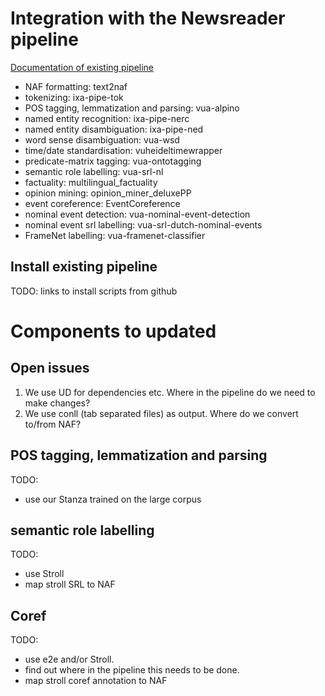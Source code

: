 # Integration with the Newsreader pipeline

[Documentation of existing pipeline](https://vu-rm-pip3.readthedocs.io/en/latest/)

* NAF formatting: text2naf
* tokenizing: ixa-pipe-tok
* POS tagging, lemmatization and parsing: vua-alpino
* named entity recognition: ixa-pipe-nerc
* named entity disambiguation: ixa-pipe-ned
* word sense disambiguation: vua-wsd
* time/date standardisation: vuheideltimewrapper
* predicate-matrix tagging: vua-ontotagging
* semantic role labelling: vua-srl-nl
* factuality: multilingual_factuality
* opinion mining: opinion_miner_deluxePP
* event coreference: EventCoreference
* nominal event detection: vua-nominal-event-detection
* nominal event srl labelling: vua-srl-dutch-nominal-events
* FrameNet labelling: vua-framenet-classifier

## Install existing pipeline

TODO: links to install scripts from github

# Components to updated

## Open issues

1. We use UD for dependencies etc. Where in the pipeline do we need to make changes?
2. We use conll (tab separated files) as output. Where do we convert to/from NAF?


## POS tagging, lemmatization and parsing

TODO:
* use our Stanza trained on the large corpus

## semantic role labelling

TODO: 
* use Stroll
* map stroll SRL to NAF

## Coref

TODO: 
* use e2e and/or Stroll.
* find out where in the pipeline this needs to be done.
* map stroll coref annotation to NAF






